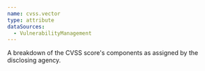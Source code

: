 ```yaml
---
name: cvss.vector
type: attribute
dataSources:
  - VulnerabilityManagement
---
```


A breakdown of the CVSS score's components as assigned by the disclosing agency.
